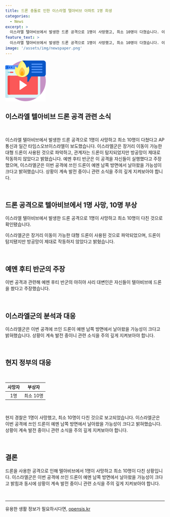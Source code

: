 ```yaml
---
title: 드론 충돌로 인한 이스라엘 텔아비브 아파트 1명 희생
categories:
  - News
excerpt: >
  이스라엘 텔아비브에서 발생한 드론 공격으로 1명이 사망했고, 최소 10명이 다쳤습니다. 이스라엘군은 대형 장거리 이동이 가능한 드론이 사용된 것으로 밝히고, 방공망이 제대로 작동하지 않았다고 설명했습니다. 이번 공격과 관련해 예멘 후티 반군의 대변인은 책임을 인정하며, 이스라엘은 공격에 사용된 드론이 남쪽 예멘 방면에서 날아왔을 가능성을 고려하고 있습니다. (150자)
feature_text: >
  이스라엘 텔아비브에서 발생한 드론 공격으로 1명이 사망했고, 최소 10명이 다쳤습니다. 이스라엘군은 대형 장거리 이동이 가능한 드론이 사용된 것으로 밝히고, 방공망이 제대로 작동하지 않았다고 설명했습니다. 이번 공격과 관련해 예멘 후티 반군의 대변인은 책임을 인정하며, 이스라엘은 공격에 사용된 드론이 남쪽 예멘 방면에서 날아왔을 가능성을 고려하고 있습니다. (150자)
image: '/assets/img/newspaper.png'
---
```


<p><img src="/assets/img/news.png" alt="rentncar 속보" /></p>

<h2 data-ke-size="size26">이스라엘 텔아비브 드론 공격 관련 소식</h2>

<p data-ke-size="size16">&nbsp;</p>

<p>이스라엘 텔아비브에서 발생한 드론 공격으로 1명이 사망하고 최소 10명이 다쳤다고 AP 통신과 일간 타임스오브이스라엘이 보도했습니다. 이스라엘군은 장거리 이동이 가능한 대형 드론이 사용된 것으로 파악하고, 관계자는 드론이 탐지되었지만 방공망이 제대로 작동하지 않았다고 밝혔습니다. 예멘 후티 반군은 이 공격을 자신들이 실행했다고 주장했으며, 이스라엘군은 이번 공격에 쓰인 드론이 예멘 남쪽 방면에서 날아왔을 가능성이 크다고 밝혀했습니다. 상황이 계속 발전 중이니 관련 소식을 주의 깊게 지켜보아야 합니다.</p>

<p data-ke-size="size16">&nbsp;</p>

<h2 data-ke-size="size24">드론 공격으로 텔아비브에서 1명 사망, 10명 부상</h2>

<p data-ke-size="size16">이스라엘 텔아비브에서 발생한 드론 공격으로 1명이 사망하고 최소 10명이 다친 것으로 확인됐습니다.</p>

<p data-ke-size="size16">이스라엘군은 장거리 이동이 가능한 대형 드론이 사용된 것으로 파악되었으며, 드론이 탐지됐지만 방공망이 제대로 작동하지 않았다고 밝혔습니다. </p>

<p data-ke-size="size16">&nbsp;</p>

<h2 data-ke-size="size24">예멘 후티 반군의 주장</h2>

<p data-ke-size="size16">이번 공격과 관련해 예멘 후티 반군의 야히야 사리 대변인은 자신들이 텔아비브에 드론을 쐈다고 주장했습니다.</p>

<p data-ke-size="size16">&nbsp;</p>

<h2 data-ke-size="size24">이스라엘군의 분석과 대응</h2>

<p data-ke-size="size16">이스라엘군은 이번 공격에 쓰인 드론이 예멘 남쪽 방면에서 날아왔을 가능성이 크다고 밝혀했습니다. 상황이 계속 발전 중이니 관련 소식을 주의 깊게 지켜보아야 합니다.</p>

<p data-ke-size="size16">&nbsp;</p>

<h2 data-ke-size="size24">현지 정부의 대응</h2>

<p data-ke-size="size16">&nbsp;</p>

<table>
    <thead>
        <tr>
            <th style="text-align: center;">사망자</th>
            <th style="text-align: center;">부상자</th>
        </tr>
    </thead>
    <tbody>
        <tr>
            <td style="text-align: center;">1명</td>
            <td style="text-align: center;">최소 10명</td>
        </tr>
    </tbody>
</table>

<p data-ke-size="size16">&nbsp;</p>

<p data-ke-size="size16">현지 경찰은 1명이 사망했고, 최소 10명이 다친 것으로 보고되었습니다. 이스라엘군은 이번 공격에 쓰인 드론이 예멘 남쪽 방면에서 날아왔을 가능성이 크다고 밝혀했습니다. 상황이 계속 발전 중이니 관련 소식을 주의 깊게 지켜보아야 합니다.</p>

<p data-ke-size="size16">&nbsp;</p>

<h2 data-ke-size="size24">결론</h2>

<p data-ke-size="size16">드론을 사용한 공격으로 인해 텔아비브에서 1명이 사망하고 최소 10명이 다친 상황입니다. 이스라엘군은 이번 공격에 쓰인 드론이 예멘 남쪽 방면에서 날아왔을 가능성이 크다고 밝힘과 동시에 상황이 계속 발전 중이니 관련 소식을 주의 깊게 지켜보아야 합니다.</p>

<p data-ke-size="size16">&nbsp;</p>

<p><hr></p>
유용한 생활 정보가 필요하시다면, <a href="https://opensis.kr" rel="dofollow">opensis.kr</a>


